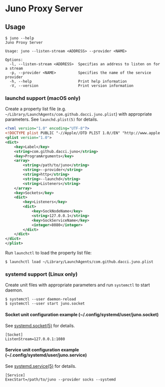 # Juno Proxy Server

## Usage

```console
$ juno --help
Juno Proxy Server

Usage: juno --listen-stream <ADDRESS> --provider <NAME>

Options:
  -l, --listen-stream <ADDRESS>  Specifies an address to listen on for a stream
  -p, --provider <NAME>          Specifies the name of the service provider
  -h, --help                     Print help information
  -V, --version                  Print version information
```

### launchd support (macOS only)

Create a property list file (e.g. `~/Library/LaunchAgents/com.github.dacci.juno.plist`) with appropriate parameters.
See `launchd.plist(5)` for details.

```xml
<?xml version="1.0" encoding="UTF-8"?>
<!DOCTYPE plist PUBLIC "-//Apple//DTD PLIST 1.0//EN" "http://www.apple.com/DTDs/PropertyList-1.0.dtd">
<plist version="1.0">
<dict>
	<key>Label</key>
	<string>com.github.dacci.juno</string>
	<key>ProgramArguments</key>
	<array>
		<string>/path/to/juno</string>
		<string>--provider</string>
		<string>http</string>
		<string>--launchd</string>
		<string>Listeners</string>
	</array>
	<key>Sockets</key>
	<dict>
		<key>Listeners</key>
		<dict>
			<key>SockNodeName</key>
			<string>127.0.0.1</string>
			<key>SockServiceName</key>
			<integer>8080</integer>
		</dict>
	</dict>
</dict>
</plist>
```

Run `launchctl` to load the property list file:

```console
$ launchctl load ~/Library/LaunchAgents/com.github.dacci.juno.plist
```

### systemd support (Linux only)

Create unit files with appropriate parameters and run `systemctl` to start daemon.

```console
$ systemctl --user daemon-reload
$ systemctl --user start juno.socket
```

#### Socket unit configuration example (~/.config/systemd/user/juno.socket)

See [systemd.socket(5)](https://www.freedesktop.org/software/systemd/man/systemd.socket.html) for details.

```
[Socket]
ListenStream=127.0.0.1:1080
```

#### Service unit configuration example (~/.config/systemd/user/juno.service)

See [systemd.service(5)](https://www.freedesktop.org/software/systemd/man/systemd.service.html) for details.

```
[Service]
ExecStart=/path/to/juno --provider socks --systemd
```
